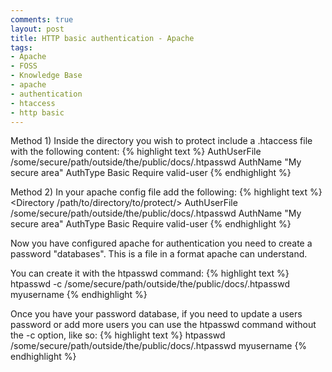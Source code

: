 ```yaml
---
comments: true
layout: post
title: HTTP basic authentication - Apache
tags:
- Apache
- FOSS
- Knowledge Base
- apache
- authentication
- htaccess
- http basic
---
```


Method 1)
Inside the directory you wish to protect include a .htaccess file with the following content:
{% highlight text %}
AuthUserFile /some/secure/path/outside/the/public/docs/.htpasswd
AuthName "My secure area"
AuthType Basic
Require valid-user
{% endhighlight %}

Method 2)
In your apache config file add the following:
{% highlight text %}
<Directory /path/to/directory/to/protect/>
 AuthUserFile /some/secure/path/outside/the/public/docs/.htpasswd
 AuthName "My secure area"
 AuthType Basic
 Require valid-user
</Directory>
{% endhighlight %}

Now you have configured apache for authentication you need to create a password "databases". This is a file in a format apache can understand.

You can create it with the htpasswd command:
{% highlight text %}
htpasswd -c /some/secure/path/outside/the/public/docs/.htpasswd myusername
{% endhighlight %}

Once you have your password database, if you need to update a users password or add more users you can use the htpasswd command without the -c option, like so:
{% highlight text %}
htpasswd /some/secure/path/outside/the/public/docs/.htpasswd myusername
{% endhighlight %}
